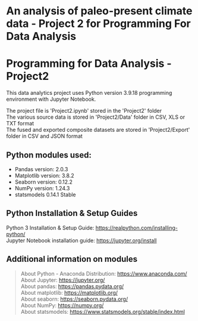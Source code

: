 # An analysis of paleo-present climate data - Project 2 for Programming For Data Analysis

# Programming for Data Analysis - Project2<br>

This data analytics project uses Python version 3.9.18 programming environment with Jupyter Notebook. <br>

The project file is 'Project2.ipynb' stored in the 'Project2' folder<br>
The various source data is stored in 'Project2/Data' folder in CSV, XLS or TXT format<br>
The fused and exported composite datasets are stored in 'Project2/Export' folder in CSV and JSON format<br>

## Python modules used:<br>
+ Pandas version: 2.0.3<br>
+ Matplotlib version: 3.8.2<br>
+ Seaborn version: 0.12.2<br>
+ NumPy version: 1.24.3<br>
+ statsmodels 0.14.1 Stable <br>


## Python Installation & Setup Guides<br>
Python 3 Installation & Setup Guide: https://realpython.com/installing-python/<br>
Jupyter Notebook installation guide: https://jupyter.org/install<br>

## Additional information on modules<br>
>About Python - Anaconda Distribution: https://www.anaconda.com/<br>
>About Jupyter: https://jupyter.org/<br>
>About pandas: https://pandas.pydata.org/<br>
>About matplotlib: https://matplotlib.org/<br>
>About seaborn: https://seaborn.pydata.org/<br>
>About NumPy: https://numpy.org/<br>
>About statsmodels: https://www.statsmodels.org/stable/index.html <br>